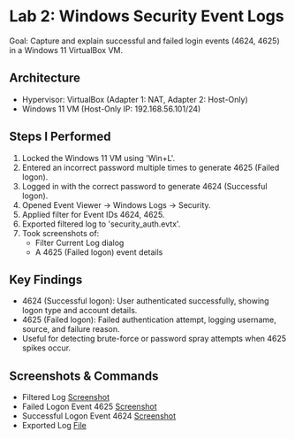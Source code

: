 # Lab 2: Windows Security Event Logs

Goal: Capture and explain successful and failed login events (4624, 4625) in a Windows 11 VirtualBox VM.

## Architecture
- Hypervisor: VirtualBox (Adapter 1: NAT, Adapter 2: Host-Only)
- Windows 11 VM (Host-Only IP: 192.168.56.101/24)

## Steps I Performed
1. Locked the Windows 11 VM using 'Win+L'.
2. Entered an incorrect password multiple times to generate 4625 (Failed logon).
3. Logged in with the correct password to generate 4624 (Successful logon).
4. Opened Event Viewer → Windows Logs → Security.
5. Applied filter for Event IDs 4624, 4625.
6. Exported filtered log to 'security_auth.evtx'.
7. Took screenshots of:
   - Filter Current Log dialog
   - A 4625 (Failed logon) event details

## Key Findings
- 4624 (Successful logon): User authenticated successfully, showing logon type and account details.
- 4625 (Failed logon): Failed authentication attempt, logging username, source, and failure reason.
- Useful for detecting brute-force or password spray attempts when 4625 spikes occur.

## Screenshots & Commands
- Filtered Log [Screenshot](./screenshots/lab02_logs.png)
- Failed Logon Event 4625 [Screenshot](./screenshots/lab02_4625.png)
- Successful Logon Event 4624 [Screenshot](./screenshots/lab02_4624.png)
- Exported Log [File](./artifacts/security_auth.evtx)
